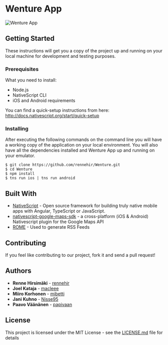 # Wenture App
<!---
One Paragraph of project description goes here
--->
![Wenture App](https://cloud.githubusercontent.com/assets/24566763/26265609/749f1abc-3cea-11e7-9638-d00990dd2136.png)

## Getting Started

These instructions will get you a copy of the project up and running on your local machine for development and testing purposes.

### Prerequisites

What you need to install:
* Node.js
* NativeScript CLI
* iOS and Android requirements

You can find a quick-setup instructions from here: http://docs.nativescript.org/start/quick-setup


### Installing

After executing the following commands on the command line you will have a working copy of the application on your local environment. You will also have all the dependencies installed and Wenture App up and running on your emulator.

```
$ git clone https://github.com/rennehir/Wenture.git
$ cd Wenture
$ npm install
$ tns run ios | tns run android
```

## Built With

* [NativeScript](https://www.nativescript.org) - Open source framework for building truly native mobile apps with Angular, TypeScript or JavaScript.
* [nativescript-google-maps-sdk](https://github.com/dapriett/nativescript-google-maps-sdk) - a cross-platform (iOS & Android) Nativescript plugin for the Google Maps API
* [ROME](https://rometools.github.io/rome/) - Used to generate RSS Feeds


## Contributing

If you feel like contributing to our project, fork it and send a pull request!


## Authors

* **Renne Hirsimäki** - [rennehir](https://github.com/rennehir)
* **Joel Kataja** - [macleee](https://github.com/macleee)
* **Miiro Korhonen** - [mibetti](https://github.com/mibetti)
* **Jani Kuhno** - [Nisse95](https://github.com/Nisse95)
* **Paavo Väänänen** - [papivaan](https://github.com/papivaan)


## License

This project is licensed under the MIT License - see the [LICENSE.md](LICENSE.md) file for details

